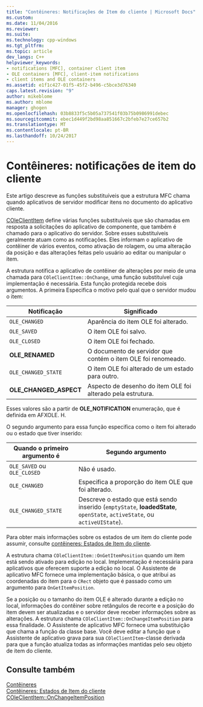 ```yaml
---
title: "Contêineres: Notificações de Item do cliente | Microsoft Docs"
ms.custom: 
ms.date: 11/04/2016
ms.reviewer: 
ms.suite: 
ms.technology: cpp-windows
ms.tgt_pltfrm: 
ms.topic: article
dev_langs: C++
helpviewer_keywords:
- notifications [MFC], container client item
- OLE containers [MFC], client-item notifications
- client items and OLE containers
ms.assetid: e1f1c427-01f5-45f2-b496-c5bce3d76340
caps.latest.revision: "9"
author: mikeblome
ms.author: mblome
manager: ghogen
ms.openlocfilehash: 03b8833f5c5b05a737541f03b75b0986991debec
ms.sourcegitcommit: ebec1d449f2bd98aa851667c2bfeb7e27ce657b2
ms.translationtype: MT
ms.contentlocale: pt-BR
ms.lasthandoff: 10/24/2017
---
```

# <a name="containers-client-item-notifications"></a>Contêineres: notificações de item do cliente
Este artigo descreve as funções substituíveis que a estrutura MFC chama quando aplicativos de servidor modificar itens no documento do aplicativo cliente.  
  
 [COleClientItem](../mfc/reference/coleclientitem-class.md) define várias funções substituíveis que são chamadas em resposta a solicitações do aplicativo de componente, que também é chamado para o aplicativo do servidor. Sobre esses substituíveis geralmente atuam como as notificações. Eles informam o aplicativo de contêiner de vários eventos, como ativação de rolagem, ou uma alteração da posição e das alterações feitas pelo usuário ao editar ou manipular o item.  
  
 A estrutura notifica o aplicativo de contêiner de alterações por meio de uma chamada para `COleClientItem::OnChange`, uma função substituível cuja implementação é necessária. Esta função protegida recebe dois argumentos. A primeira Especifica o motivo pelo qual que o servidor mudou o item:  
  
|Notificação|Significado|  
|------------------|-------------|  
|`OLE_CHANGED`|Aparência do item OLE foi alterado.|  
|`OLE_SAVED`|O item OLE foi salvo.|  
|`OLE_CLOSED`|O item OLE foi fechado.|  
|**OLE_RENAMED**|O documento de servidor que contém o item OLE foi renomeado.|  
|`OLE_CHANGED_STATE`|O item OLE foi alterado de um estado para outro.|  
|**OLE_CHANGED_ASPECT**|Aspecto de desenho do item OLE foi alterado pela estrutura.|  
  
 Esses valores são a partir de **OLE_NOTIFICATION** enumeração, que é definida em AFXOLE. H.  
  
 O segundo argumento para essa função especifica como o item foi alterado ou o estado que tiver inserido:  
  
|Quando o primeiro argumento é|Segundo argumento|  
|----------------------------|---------------------|  
|`OLE_SAVED` ou `OLE_CLOSED`|Não é usado.|  
|`OLE_CHANGED`|Especifica a proporção do item OLE que foi alterado.|  
|`OLE_CHANGED_STATE`|Descreve o estado que está sendo inserido (`emptyState`, **loadedState**, `openState`, `activeState`, ou `activeUIState`).|  
  
 Para obter mais informações sobre os estados de um item do cliente pode assumir, consulte [contêineres: Estados de Item do cliente](../mfc/containers-client-item-states.md).  
  
 A estrutura chama `COleClientItem::OnGetItemPosition` quando um item está sendo ativado para edição no local. Implementação é necessária para aplicativos que oferecem suporte a edição no local. O Assistente de aplicativo MFC fornece uma implementação básica, o que atribui as coordenadas do item para o `CRect` objeto que é passado como um argumento para `OnGetItemPosition`.  
  
 Se a posição ou o tamanho do item OLE é alterado durante a edição no local, informações do contêiner sobre retângulos de recorte e a posição do item devem ser atualizadas e o servidor deve receber informações sobre as alterações. A estrutura chama `COleClientItem::OnChangeItemPosition` para essa finalidade. O Assistente de aplicativo MFC fornece uma substituição que chama a função da classe base. Você deve editar a função que o Assistente de aplicativo grava para sua `COleClientItem`-classe derivada para que a função atualiza todas as informações mantidas pelo seu objeto de item do cliente.  
  
## <a name="see-also"></a>Consulte também  
 [Contêineres](../mfc/containers.md)   
 [Contêineres: Estados de Item do cliente](../mfc/containers-client-item-states.md)   
 [COleClientItem::OnChangeItemPosition](../mfc/reference/coleclientitem-class.md#onchangeitemposition)

